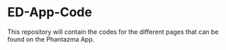 # ED-App-Code

This repository will contain the codes for the different pages that can be found on the Phantazma App.
